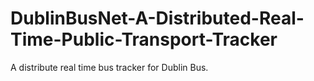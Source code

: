 # DublinBusNet-A-Distributed-Real-Time-Public-Transport-Tracker
A distribute real time bus tracker for Dublin Bus.
